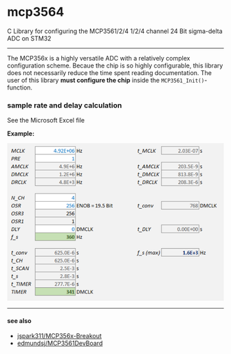 # mcp3564
C Library for configuring the MCP3561/2/4 1/2/4 channel 24 Bit sigma-delta ADC on STM32

---

The MCP356x is a highly versatile ADC with a relatively complex configuration scheme.
Becaue the chip is so highly configurable, this library does not necessarily reduce the time spent reading documentation.
The user of this library **must configure the chip** inside the `MCP3561_Init()`-function.

### sample rate and delay calculation

See the Microsoft Excel file

**Example:**

![img/excel_example.png](img/excel_example.png)


---

#### see also

- [jspark311/MCP356x-Breakout](https://github.com/jspark311/MCP356x-Breakout)
- [edmundsj/MCP3561DevBoard](https://github.com/edmundsj/MCP3561DevBoard)

